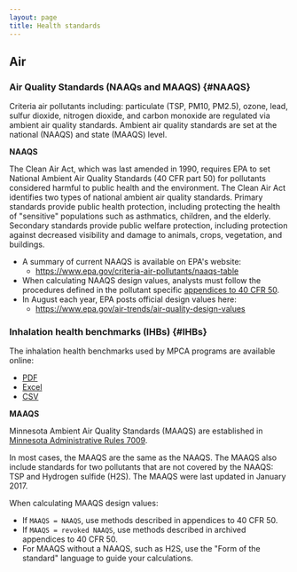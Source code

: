 ```yaml
---
layout: page
title: Health standards
---
```


## Air

### Air Quality Standards (NAAQs and MAAQS) {#NAAQS}
Criteria air pollutants including: particulate (TSP, PM10, PM2.5), ozone, lead, sulfur dioxide, nitrogen dioxide, and carbon monoxide are regulated via ambient air quality standards. Ambient air quality standards are set at the national (NAAQS) and state (MAAQS) level. 

__NAAQS__

The Clean Air Act, which was last amended in 1990, requires EPA to set National Ambient Air Quality Standards (40 CFR part 50) for pollutants considered harmful to public health and the environment. The Clean Air Act identifies two types of national ambient air quality standards. Primary standards provide public health protection, including protecting the health of "sensitive" populations such as asthmatics, children, and the elderly. Secondary standards provide public welfare protection, including protection against decreased visibility and damage to animals, crops, vegetation, and buildings.

- A summary of current NAAQS is available on EPA's website:
    - https://www.epa.gov/criteria-air-pollutants/naaqs-table
- When calculating NAAQS design values, analysts must follow the procedures defined in the pollutant specific [appendices to 40 CFR 50](https://www.ecfr.gov/cgi-bin/text-idx?SID=c118ce8b63f65737a282c4281a59abf0&mc=true&node=pt40.2.50&rgn=div5).
- In August each year, EPA posts official design values here: 
   - https://www.epa.gov/air-trends/air-quality-design-values


### Inhalation health benchmarks (IHBs) {#IHBs}

The inhalation health benchmarks used by MPCA programs are available online:

- [PDF](https://www.pca.state.mn.us/sites/default/files/aq9-28.pdf) 
- [Excel](https://www.pca.state.mn.us/sites/default/files/aq9-22.xlsm)
- [CSV](https://raw.githubusercontent.com/MPCA-air/health-values/master/Inhalation_Health_Benchmarks(IHBs).csv)




__MAAQS__

Minnesota Ambient Air Quality Standards (MAAQS) are established in [Minnesota Administrative Rules 7009](https://www.revisor.mn.gov/rules?id=7009&keyword_type=all&keyword=7009&keyword_sg=rule&redirect=0).

In most cases, the MAAQS are the same as the NAAQS. The MAAQS also include standards for two pollutants that are not covered by the NAAQS: TSP and Hydrogen sulfide (H2S). The MAAQS were last updated in January 2017.

When calculating MAAQS design values:

- If `MAAQS = NAAQS`, use methods described in appendices to 40 CFR 50.
- If `MAAQS = revoked NAAQS`, use methods described in archived appendices to 40 CFR 50.
- For MAAQS without a NAAQS, such as H2S, use the "Form of the standard" language to guide your calculations.  

